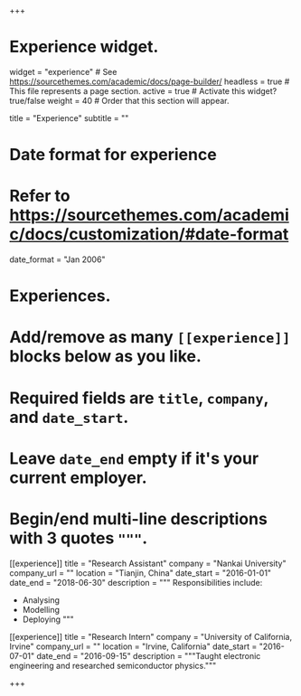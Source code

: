 +++
# Experience widget.
widget = "experience"  # See https://sourcethemes.com/academic/docs/page-builder/
headless = true  # This file represents a page section.
active = true  # Activate this widget? true/false
weight = 40  # Order that this section will appear.

title = "Experience"
subtitle = ""

# Date format for experience
#   Refer to https://sourcethemes.com/academic/docs/customization/#date-format
date_format = "Jan 2006"

# Experiences.
#   Add/remove as many `[[experience]]` blocks below as you like.
#   Required fields are `title`, `company`, and `date_start`.
#   Leave `date_end` empty if it's your current employer.
#   Begin/end multi-line descriptions with 3 quotes `"""`.
[[experience]]
  title = "Research Assistant"
  company = "Nankai University"
  company_url = ""
  location = "Tianjin, China"
  date_start = "2016-01-01"
  date_end = "2018-06-30"
  description = """
  Responsibilities include:

  * Analysing
  * Modelling
  * Deploying
    """

[[experience]]
  title = "Research Intern"
  company = "University of California, Irvine"
  company_url = ""
  location = "Irvine, California"
  date_start = "2016-07-01"
  date_end = "2016-09-15"
  description = """Taught electronic engineering and researched semiconductor physics."""

+++

